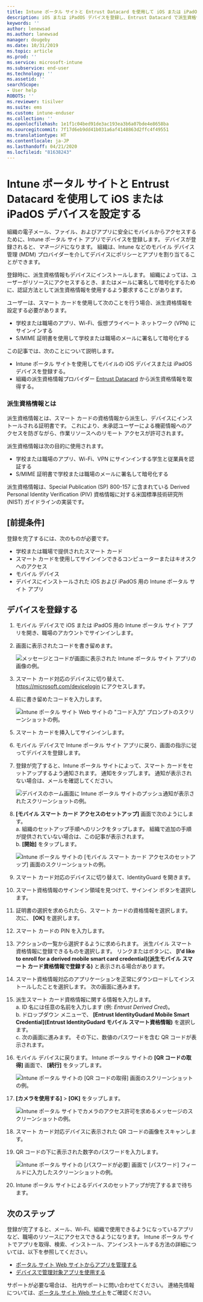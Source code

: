 ```yaml
---
title: Intune ポータル サイトと Entrust Datacard を使用して iOS または iPadOS デバイスを登録する
description: iOS または iPadOS デバイスを登録し、Entrust Datacard で派生資格情報認証を設定します。
keywords: ''
author: lenewsad
ms.author: lanewsad
manager: dougeby
ms.date: 10/31/2019
ms.topic: article
ms.prod: ''
ms.service: microsoft-intune
ms.subservice: end-user
ms.technology: ''
ms.assetid: ''
searchScope:
- User help
ROBOTS: ''
ms.reviewer: tisilver
ms.suite: ems
ms.custom: intune-enduser
ms.collection: ''
ms.openlocfilehash: 1e1f1c04bed91de3ac193ea3b6a07bde4e8658ba
ms.sourcegitcommit: 7f17d6eb9dd41b031a6af4148863d2ffc4f49551
ms.translationtype: HT
ms.contentlocale: ja-JP
ms.lasthandoff: 04/21/2020
ms.locfileid: "81638243"
---
```

# <a name="set-up-ios-or-ipados-device-with-company-portal-and-entrust-datacard"></a>Intune ポータル サイトと Entrust Datacard を使用して iOS または iPadOS デバイスを設定する

組織の電子メール、ファイル、およびアプリに安全にモバイルからアクセスするために、Intune ポータル サイト アプリでデバイスを登録します。 デバイスが登録されると、*マネージド*になります。 組織は、Intune などのモバイル デバイス管理 (MDM) プロバイダーを介してデバイスにポリシーとアプリを割り当てることができます。  

登録時に、派生資格情報もデバイスにインストールします。 組織によっては、ユーザーがリソースにアクセスするとき、またはメールに署名して暗号化するために、認証方法として派生資格情報を使用するよう要求することがあります。 

ユーザーは、スマート カードを使用して次のことを行う場合、派生資格情報を設定する必要があります。  

* 学校または職場のアプリ、Wi-Fi、仮想プライベート ネットワーク (VPN) にサインインする
* S/MIME 証明書を使用して学校または職場のメールに署名して暗号化する  

この記事では、次のことについて説明します。  

   * Intune ポータル サイトを使用してモバイルの iOS デバイスまたは iPadOS デバイスを登録する。  
   * 組織の派生資格情報プロバイダー [Entrust Datacard](https://www.entrustdatacard.com/) から派生資格情報を取得する。  

### <a name="what-are-derived-credentials"></a>派生資格情報とは  
派生資格情報とは、スマート カードの資格情報から派生し、デバイスにインストールされる証明書です。 これにより、未承認ユーザーによる機密情報へのアクセスを防ぎながら、作業リソースへのリモート アクセスが許可されます。  

派生資格情報は次の目的に使用されます。 
* 学校または職場のアプリ、Wi-Fi、VPN にサインインする学生と従業員を認証する
* S/MIME 証明書で学校または職場のメールに署名して暗号化する

派生資格情報は、Special Publication (SP) 800-157 に含まれている Derived Personal Identity Verification (PIV) 資格情報に対する米国標準技術研究所 (NIST) ガイドラインの実装です。  

## <a name="prerequisites"></a>[前提条件]

 登録を完了するには、次のものが必要です。

* 学校または職場で提供されたスマート カード
* スマート カードを使用してサインインできるコンピューターまたはキオスクへのアクセス
* モバイル デバイス
* デバイスにインストールされた iOS および iPadOS 用の Intune ポータル サイト アプリ  


## <a name="enroll-device"></a>デバイスを登録する  
1. モバイル デバイスで iOS または iPadOS 用の Intune ポータル サイト アプリを開き、職場のアカウントでサインインします。  

2. 画面に表示されたコードを書き留めます。  

    ![メッセージとコードが画面に表示された Intune ポータル サイト アプリの画像の例。](./media/copy-code-intercede.png)   

3. スマート カード対応のデバイスに切り替えて、 https://microsoft.com/devicelogin にアクセスします。 
4. 前に書き留めたコードを入力します。  

    ![Intune ポータル サイト Web サイトの "コード入力" プロンプトのスクリーンショットの例。](./media/enter-code-intercede.png)   

5. スマート カードを挿入してサインインします。   
6. モバイル デバイスで Intune ポータル サイト アプリに戻り、画面の指示に従ってデバイスを登録します。  
7. 登録が完了すると、Intune ポータル サイトによって、スマート カードをセットアップするよう通知されます。 通知をタップします。 通知が表示されない場合は、メールを確認してください。   

    ![デバイスのホーム画面に Intune ポータル サイトのプッシュ通知が表示されたスクリーンショットの例。](./media/action-required-in-app-intercede.png)  

8. **[モバイル スマート カード アクセスのセットアップ]** 画面で次のようにします。   
    a. 組織のセットアップ手順へのリンクをタップします。 組織で追加の手順が提供されていない場合は、この記事が表示されます。  
    b. **[開始]** をタップします。  

    ![Intune ポータル サイトの [モバイル スマート カード アクセスのセットアップ] 画面のスクリーンショットの例。](./media/smart-card-info-intercede.png)

9. スマート カード対応のデバイスに切り替えて、IdentityGuard を開きます。 
10. スマート資格情報のサインイン領域を見つけて、サインイン ボタンを選択します。  
11. 証明書の選択を求められたら、スマート カードの資格情報を選択します。 次に、 **[OK]** を選択します。 
12. スマート カードの PIN を入力します。  
13. アクションの一覧から選択するように求められます。 派生バイル スマート資格情報に登録できるものを選択します。 リンクまたはボタンに、 **[I'd like to enroll for a derived mobile smart card credential]\(派生モバイル スマート カード資格情報で登録する\)** と表示される場合があります。  
14. スマート資格情報対応のアプリケーションを正常にダウンロードしてインストールしたことを選択します。 次の画面に進みます。   
15. 派生スマート カード資格情報に関する情報を入力します。  
    a. ID 名には任意の名前を入力します (例: *Entrust Derived Cred*)。  
    b. ドロップダウン メニューで、 **[Entrust IdentityGudard Mobile Smart Credential]\(Entrust IdentityGudard モバイル スマート資格情報\)** を選択します。  
    c. 次の画面に進みます。 その下に、数値のパスワードを含む QR コードが表示されます。  

16. モバイル デバイスに戻ります。 Intune ポータル サイトの **[QR コードの取得]** 画面で、 **[続行]** をタップします。 

    ![Intune ポータル サイトの [QR コードの取得] 画面のスクリーンショットの例。](./media/get-qr-code-intercede.png)  
17. **[カメラを使用する]**  >  **[OK]** をタップします。  

    ![Intune ポータル サイトでカメラのアクセス許可を求めるメッセージのスクリーンショットの例。](./media/allow-cp-camera-access-intercede.png)  
18. スマート カード対応デバイスに表示された QR コードの画像をスキャンします。  
19. QR コードの下に表示された数字のパスワードを入力します。  

    ![Intune ポータル サイトの [パスワードが必要] 画面で [パスワード] フィールドに入力したスクリーンショットの例。](./media/enter-password-derived-credentials.png)   

20. Intune ポータル サイトによるデバイスのセットアップが完了するまで待ちます。  


## <a name="next-steps"></a>次のステップ  
登録が完了すると、メール、Wi-Fi、組織で使用できるようになっているアプリなど、職場のリソースにアクセスできるようになります。 Intune ポータル サイトでアプリを取得、検索、インストール、アンインストールする方法の詳細については、以下を参照してください。

* [ポータル サイト Web サイトからアプリを管理する](manage-apps-cpweb.md)  
* [デバイスで管理対象アプリを使用する](use-managed-apps-on-your-device-ios.md)  

サポートが必要な場合は、 社内サポートに問い合わせてください。 連絡先情報については、[ポータル サイト Web サイト](https://go.microsoft.com/fwlink/?linkid=2010980)をご確認ください。  

